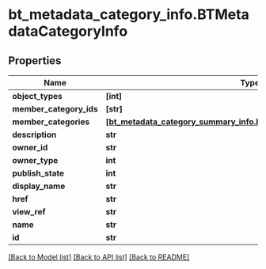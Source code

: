 # bt_metadata_category_info.BTMetadataCategoryInfo

## Properties
Name | Type | Description | Notes
------------ | ------------- | ------------- | -------------
**object_types** | **[int]** |  | [optional] 
**member_category_ids** | **[str]** |  | [optional] 
**member_categories** | [**[bt_metadata_category_summary_info.BTMetadataCategorySummaryInfo]**](BTMetadataCategorySummaryInfo.md) |  | [optional] 
**description** | **str** |  | [optional] 
**owner_id** | **str** |  | [optional] 
**owner_type** | **int** |  | [optional] 
**publish_state** | **int** |  | [optional] 
**display_name** | **str** |  | [optional] 
**href** | **str** |  | [optional] 
**view_ref** | **str** |  | [optional] 
**name** | **str** |  | [optional] 
**id** | **str** |  | [optional] 

[[Back to Model list]](../README.md#documentation-for-models) [[Back to API list]](../README.md#documentation-for-api-endpoints) [[Back to README]](../README.md)


